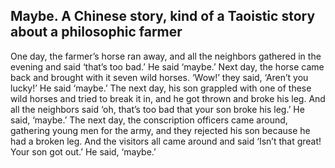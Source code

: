## Maybe. A Chinese story, kind of a Taoistic story about a philosophic farmer

One day, the farmer’s horse ran away, and all the neighbors gathered in the evening and said ‘that’s too bad.’ He said ‘maybe.’ Next day, the horse came back and brought with it seven wild horses. ‘Wow!’ they said, ‘Aren’t you lucky!’ He said ‘maybe.’ The next day, his son grappled with one of these wild horses and tried to break it in, and he got thrown and broke his leg. And all the neighbors said ‘oh, that’s too bad that your son broke his leg.’ He said, ‘maybe.’ The next day, the conscription officers came around, gathering young men for the army, and they rejected his son because he had a broken leg. And the visitors all came around and said ‘Isn’t that great! Your son got out.’ He said, ‘maybe.’

